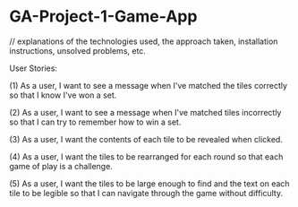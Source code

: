 # GA-Project-1-Game-App

// explanations of the technologies used, the approach taken, installation instructions, unsolved problems, etc.

User Stories:

(1) As a user, I want to see a message when I've matched the tiles correctly so that I know I've won a set.

(2) As a user, I want to see a message when I've matched tiles incorrectly so that I can try to remember how to win a set.

(3) As a user, I want the contents of each tile to be revealed when clicked.

(4) As a user, I want the tiles to be rearranged for each round so that each game of play is a challenge.

(5) As a user, I want the tiles to be large enough to find and the text on each tile to be legible so that I can navigate through the game without difficulty.

<!-- ***The information contained within this project is provided for informational purposes only and is not intended to substitute for obtaining accounting, tax, or financial advice from a professional tax planner or financial planner. Readers are advised not to act upon the information contained within this project without seeking the service of a professional tax advisor and/or financial planner.***  -->
